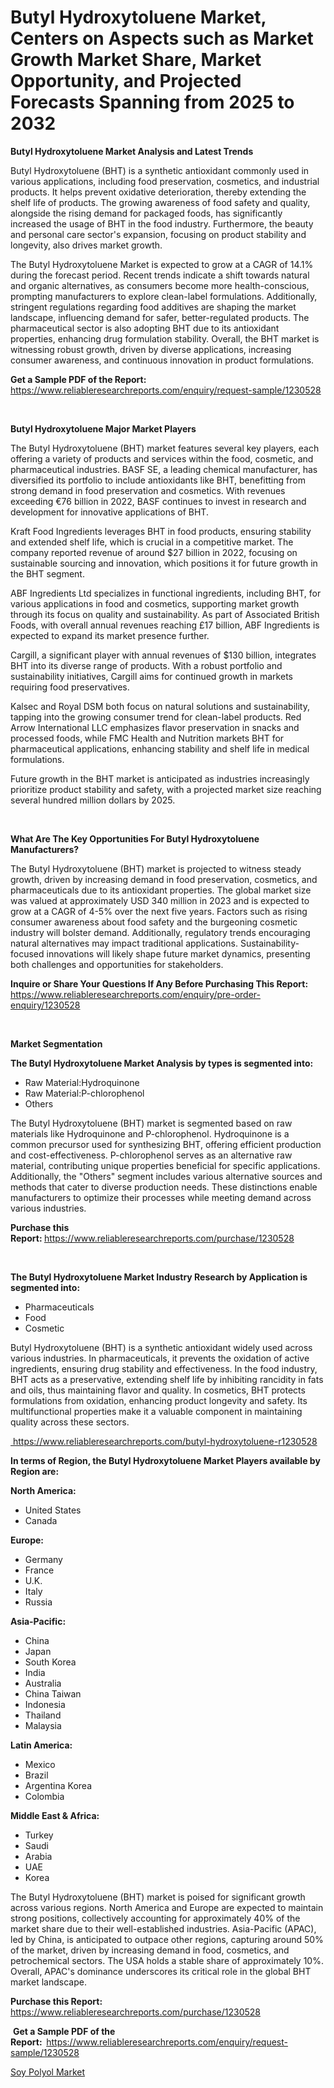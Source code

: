 <p><h1>Butyl Hydroxytoluene Market, Centers on Aspects such as Market Growth Market Share, Market Opportunity, and Projected Forecasts Spanning from 2025 to 2032</h1></p><p><strong>Butyl Hydroxytoluene Market Analysis and Latest Trends</strong></p>
<p><p>Butyl Hydroxytoluene (BHT) is a synthetic antioxidant commonly used in various applications, including food preservation, cosmetics, and industrial products. It helps prevent oxidative deterioration, thereby extending the shelf life of products. The growing awareness of food safety and quality, alongside the rising demand for packaged foods, has significantly increased the usage of BHT in the food industry. Furthermore, the beauty and personal care sector's expansion, focusing on product stability and longevity, also drives market growth.</p><p>The Butyl Hydroxytoluene Market is expected to grow at a CAGR of 14.1% during the forecast period. Recent trends indicate a shift towards natural and organic alternatives, as consumers become more health-conscious, prompting manufacturers to explore clean-label formulations. Additionally, stringent regulations regarding food additives are shaping the market landscape, influencing demand for safer, better-regulated products. The pharmaceutical sector is also adopting BHT due to its antioxidant properties, enhancing drug formulation stability. Overall, the BHT market is witnessing robust growth, driven by diverse applications, increasing consumer awareness, and continuous innovation in product formulations.</p></p>
<p><strong>Get a Sample PDF of the Report:&nbsp;</strong> <a href="https://www.reliableresearchreports.com/enquiry/request-sample/1230528?utm_campaign=2745&utm_medium=2&utm_source=Github&utm_content=ia&utm_term=01042025&utm_id=butyl-hydroxytoluene">https://www.reliableresearchreports.com/enquiry/request-sample/1230528</a></p>
<p>&nbsp;</p>
<p><strong>Butyl Hydroxytoluene Major Market Players</strong></p>
<p><p>The Butyl Hydroxytoluene (BHT) market features several key players, each offering a variety of products and services within the food, cosmetic, and pharmaceutical industries. BASF SE, a leading chemical manufacturer, has diversified its portfolio to include antioxidants like BHT, benefitting from strong demand in food preservation and cosmetics. With revenues exceeding €76 billion in 2022, BASF continues to invest in research and development for innovative applications of BHT.</p><p>Kraft Food Ingredients leverages BHT in food products, ensuring stability and extended shelf life, which is crucial in a competitive market. The company reported revenue of around $27 billion in 2022, focusing on sustainable sourcing and innovation, which positions it for future growth in the BHT segment.</p><p>ABF Ingredients Ltd specializes in functional ingredients, including BHT, for various applications in food and cosmetics, supporting market growth through its focus on quality and sustainability. As part of Associated British Foods, with overall annual revenues reaching £17 billion, ABF Ingredients is expected to expand its market presence further.</p><p>Cargill, a significant player with annual revenues of $130 billion, integrates BHT into its diverse range of products. With a robust portfolio and sustainability initiatives, Cargill aims for continued growth in markets requiring food preservatives.</p><p>Kalsec and Royal DSM both focus on natural solutions and sustainability, tapping into the growing consumer trend for clean-label products. Red Arrow International LLC emphasizes flavor preservation in snacks and processed foods, while FMC Health and Nutrition markets BHT for pharmaceutical applications, enhancing stability and shelf life in medical formulations.</p><p>Future growth in the BHT market is anticipated as industries increasingly prioritize product stability and safety, with a projected market size reaching several hundred million dollars by 2025.</p></p>
<p>&nbsp;</p>
<p><strong>What Are The Key Opportunities For Butyl Hydroxytoluene Manufacturers?</strong></p>
<p><p>The Butyl Hydroxytoluene (BHT) market is projected to witness steady growth, driven by increasing demand in food preservation, cosmetics, and pharmaceuticals due to its antioxidant properties. The global market size was valued at approximately USD 340 million in 2023 and is expected to grow at a CAGR of 4-5% over the next five years. Factors such as rising consumer awareness about food safety and the burgeoning cosmetic industry will bolster demand. Additionally, regulatory trends encouraging natural alternatives may impact traditional applications. Sustainability-focused innovations will likely shape future market dynamics, presenting both challenges and opportunities for stakeholders.</p></p>
<p><strong>Inquire or Share Your Questions If Any Before Purchasing This Report:</strong> <a href="https://www.reliableresearchreports.com/enquiry/pre-order-enquiry/1230528?utm_campaign=2745&utm_medium=2&utm_source=Github&utm_content=ia&utm_term=01042025&utm_id=butyl-hydroxytoluene">https://www.reliableresearchreports.com/enquiry/pre-order-enquiry/1230528</a></p>
<p>&nbsp;</p>
<p><strong>Market Segmentation</strong></p>
<p><strong>The Butyl Hydroxytoluene Market Analysis by types is segmented into:</strong></p>
<p><ul><li>Raw Material:Hydroquinone</li><li>Raw Material:P-chlorophenol</li><li>Others</li></ul></p>
<p><p>The Butyl Hydroxytoluene (BHT) market is segmented based on raw materials like Hydroquinone and P-chlorophenol. Hydroquinone is a common precursor used for synthesizing BHT, offering efficient production and cost-effectiveness. P-chlorophenol serves as an alternative raw material, contributing unique properties beneficial for specific applications. Additionally, the "Others" segment includes various alternative sources and methods that cater to diverse production needs. These distinctions enable manufacturers to optimize their processes while meeting demand across various industries.</p></p>
<p><strong>Purchase this Report:&nbsp;</strong><a href="https://www.reliableresearchreports.com/purchase/1230528?utm_campaign=2745&utm_medium=2&utm_source=Github&utm_content=ia&utm_term=01042025&utm_id=butyl-hydroxytoluene">https://www.reliableresearchreports.com/purchase/1230528</a></p>
<p>&nbsp;</p>
<p><strong>The Butyl Hydroxytoluene Market Industry Research by Application is segmented into:</strong></p>
<p><ul><li>Pharmaceuticals</li><li>Food</li><li>Cosmetic</li></ul></p>
<p><p>Butyl Hydroxytoluene (BHT) is a synthetic antioxidant widely used across various industries. In pharmaceuticals, it prevents the oxidation of active ingredients, ensuring drug stability and effectiveness. In the food industry, BHT acts as a preservative, extending shelf life by inhibiting rancidity in fats and oils, thus maintaining flavor and quality. In cosmetics, BHT protects formulations from oxidation, enhancing product longevity and safety. Its multifunctional properties make it a valuable component in maintaining quality across these sectors.</p></p>
<p><a href="https://www.reliableresearchreports.com/butyl-hydroxytoluene-r1230528?utm_campaign=2745&utm_medium=2&utm_source=Github&utm_content=ia&utm_term=01042025&utm_id=butyl-hydroxytoluene">&nbsp;https://www.reliableresearchreports.com/butyl-hydroxytoluene-r1230528</a></p>
<p><strong>In terms of Region, the Butyl Hydroxytoluene Market Players available by Region are:</strong></p>
<p>
    <p> <strong> North America: </strong>
        <ul>
            <li>United States</li>
            <li>Canada</li>
        </ul>
        </p> 
    <p> <strong> Europe: </strong>
        <ul>
            <li>Germany</li>
            <li>France</li>
            <li>U.K.</li>
            <li>Italy</li>
            <li>Russia</li>
        </ul>
        </p> 
    <p> <strong> Asia-Pacific: </strong>
        <ul>
            <li>China</li>
            <li>Japan</li>
            <li>South Korea</li>
            <li>India</li>
            <li>Australia</li>
            <li>China Taiwan</li>
            <li>Indonesia</li>
            <li>Thailand</li>
            <li>Malaysia</li>
        </ul>
        </p> 
    <p> <strong> Latin America: </strong>
        <ul>
            <li>Mexico</li>
            <li>Brazil</li>
            <li>Argentina Korea</li>
            <li>Colombia</li>
        </ul>
        </p> 
    <p> <strong> Middle East & Africa: </strong>
        <ul>
            <li>Turkey</li>
            <li>Saudi</li>
            <li>Arabia</li>
            <li>UAE</li>
            <li>Korea</li>
        </ul>
    </p>
    </p>
<p><p>The Butyl Hydroxytoluene (BHT) market is poised for significant growth across various regions. North America and Europe are expected to maintain strong positions, collectively accounting for approximately 40% of the market share due to their well-established industries. Asia-Pacific (APAC), led by China, is anticipated to outpace other regions, capturing around 50% of the market, driven by increasing demand in food, cosmetics, and petrochemical sectors. The USA holds a stable share of approximately 10%. Overall, APAC's dominance underscores its critical role in the global BHT market landscape.</p></p>
<p><strong>Purchase this Report: </strong><a href="https://www.reliableresearchreports.com/purchase/1230528?utm_campaign=2745&utm_medium=2&utm_source=Github&utm_content=ia&utm_term=01042025&utm_id=butyl-hydroxytoluene">https://www.reliableresearchreports.com/purchase/1230528</a></p>
<p>&nbsp;<strong>Get a Sample PDF of the Report:&nbsp;&nbsp;</strong><a href="https://www.reliableresearchreports.com/enquiry/request-sample/1230528?utm_campaign=2745&utm_medium=2&utm_source=Github&utm_content=ia&utm_term=01042025&utm_id=butyl-hydroxytoluene">https://www.reliableresearchreports.com/enquiry/request-sample/1230528</a></p>
<p><strong></strong></p>
<p><p><a href="https://github.com/ezahdyre/Market-Research-Report-List-1/blob/main/soy-polyol-market.md?utm_campaign=2745&utm_medium=2&utm_source=Github&utm_content=ia&utm_term=01042025&utm_id=butyl-hydroxytoluene">Soy Polyol Market</a></p></p>